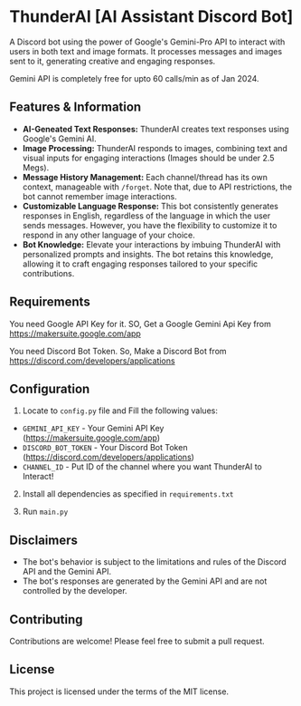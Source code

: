 # ThunderAI [AI Assistant Discord Bot]

 A Discord bot using the power of Google's Gemini-Pro API to interact with users in both text and image formats. It processes messages and images sent to it, generating creative and engaging responses.

 Gemini API is completely free for upto 60 calls/min as of Jan 2024.

## Features & Information

- **AI-Geneated Text Responses:** ThunderAI creates text responses using Google's Gemini AI.
- **Image Processing:** ThunderAI responds to images, combining text and visual inputs for engaging interactions (Images should be under 2.5 Megs).
- **Message History Management:** Each channel/thread has its own context, manageable with `/forget`. Note that, due to API restrictions, the bot cannot remember image interactions.
- **Customizable Language Response:** This bot consistently generates responses in English, regardless of the language in which the user sends messages. However, you have the flexibility to customize it to respond in any other language of your choice.
- **Bot Knowledge:** Elevate your interactions by imbuing ThunderAI with personalized prompts and insights. The bot retains this knowledge, allowing it to craft engaging responses tailored to your specific contributions.

## Requirements

You need Google API Key for it. SO, Get a Google Gemini Api Key from https://makersuite.google.com/app

You need Discord Bot Token. So, Make a Discord Bot from https://discord.com/developers/applications

## Configuration

1. Locate to `config.py` file and Fill the following values:

- `GEMINI_API_KEY` - Your Gemini API Key (https://makersuite.google.com/app)
- `DISCORD_BOT_TOKEN` - Your Discord Bot Token (https://discord.com/developers/applications)
- `CHANNEL_ID` - Put ID of the channel where you want ThunderAI to Interact!

2. Install all dependencies as specified in `requirements.txt`

3. Run `main.py`

## Disclaimers

- The bot's behavior is subject to the limitations and rules of the Discord API and the Gemini API.
- The bot's responses are generated by the Gemini API and are not controlled by the developer.

## Contributing

Contributions are welcome! Please feel free to submit a pull request.

## License

This project is licensed under the terms of the MIT license.
